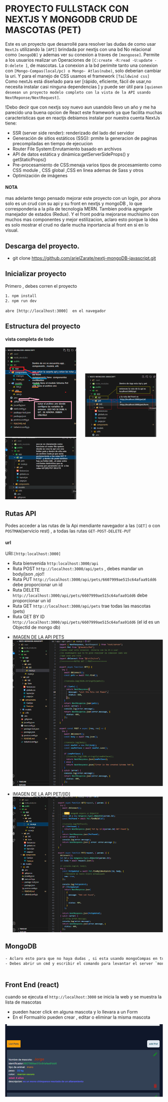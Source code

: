 # PROYECTO FULLSTACK CON NEXTJS Y MONGODB CRUD DE MASCOTAS (PET)

Este es un proyecto que desarrollé para resolver las dudas de como usar `NextJs` utilizando la `[API]` brindada por nextjs con una bd No relacional como `[mongoDB]` y ademas ver su conexion a traves de `[mongoose]`. Permite a los usuarios realizar un Operaciones de `[C:create -R:read -U:update -D:delete ]`, de mascotas.
La conexion a la bd perimite tanto una conexion con `[Mongo-Compas(local/pc) o Mongo- Atlas(nube)`, solo deberian cambiar la uri.
Y para el manejo de CSS usamos el framework `[Taildwind css]`
Como nextJs está diseñado para ser [rápido, eficiente, fácil de usar,no necesita instalar casi ninguna dependencias ] y puede ser útil para `[quienen deseean un proyecto modelo completo con la vista de la API usando NextReponse/NextRequest]`.

!Debo decir que con nextjs soy nuevo aun usandolo llevo un año y me ha parecido una buena opcion de React este framework ya que facilita muchas caracteristicas que en reactjs debiamos instalar por nuestra cuenta
NextJs tiene:

- SSR (server side render): renderizado del lado del servidor
- Generación de sitios estáticos (SSG): prmite la generacion de paginas precompiladas en tiempo de ejecucion
- Router File System:Enrutamiento basado en archivos
- API de datos estática y dinámica:getServerSideProps() y getStaticProps()
- Pre-procesamiento de CSS:menaja varios tipos de procesamiento como CSS module , CSS global ,CSS en linea ademas de Sass y otros
- Optimización de imágenes

#### NOTA

mas adelante tengo pensado mejorar este proyecto con un login,
por ahora solo es un crud con su api y su front en nextjs y mongoDB , lo que corresponderia a la pila de tecnologia MERN.
Tambien podria agregarle manejador de estados (Redux).
Y el front podria mejorarse muchisimo con muchos mas componentes y mejor estilizacion, aclaro esto porque la idea es solo mostrar el crud no darle mucha inportancia al front en si en lo visual.

## Descarga del proyecto.

- git clone https://github.com/arielZarate/nextj-mongoDB-javascript.git

## Inicializar proyecto

Primero , debes corren el proyecto

```
1. npm install
2. npm run dev

abre [http://localhost:3000]  en el navegador

```

## Estructura del proyecto

#### vista completa de todo

<div>
  <img src="public/Img/estructura1.png" alt="Estructura 1" style="width: 45%; margin-right: 5%;">
  <img src="public/Img/estructura_2 _rutas_ front.png" alt="Estructura 2" style="width: 45%;">
  <img src="public/Img/estructura_3 _api.png" alt="Estructura 2" style="width: 45%;">
</div>

## Rutas API

Podes acceder a las rutas de la Api mendiante navegador a las `[GET]` o con `POSTMAN`(servicio rest) , a todas las rutas `GET-POST-DELETE-PUT`

#### url

URI:`[http:localhost:3000]`

- Ruta bienvenida `http:localhost:3000/api`
- Ruta POST `http://localhost:3000/api/pets` , debes mandar un body/json ,ojo!!
- Ruta PUT `http://localhost:3000/api/pets/6607999ae515c64afaa91dd6` debe proporcionar un id
- Ruta DELETE `http://localhost:3000/api/pets/6607999ae515c64afaa91dd6` debe proporcionar un id
- Ruta GET `http://localhost:3000/api/pets` trae todas las mascotas (pets)
- Ruta GET BY ID `http://localhost:3000/api/pets/6607999ae515c64afaa91dd6` (el id es un ObjectId de mongo db)

* IMAGEN DE LA API PETS
  ![api/pets/routes.js](public/Img/ROUTES1.png)

- IMAGEN DE LA API PET/[ID]
  ![pet by id](public/Img/ROUTES2.png)

## MongoDB

```bash
- Aclaro esto para que no haya dudas , si esta usando mongoCompas en tu pc debes levantar el servidor o asegurarte que este levantado sino en mongoAtlas debes loguearte y conectar
- Debes abrir un cmd y escribir el comando para levantar el server `mongod.exe` , si tienes todo configurado en tu variables de entorno y te renonoce el comnado se ejecutara .



```

## Front End (react)

cuando se ejecuta el `http://localhost:3000` se inicia la web y se muestra la lista de mascotas

- pueden hacer click en alguna mascota y lo llevara a un Form
- En el Formualrio pueden crear , editar o eliminar la misma mascota

![imagen frontal del proyecto](public/Img/imagemd.png)

